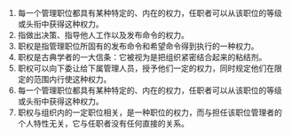 1. 每⼀个管理职位都具有某种特定的、内在的权⼒，任职者可以从该职位的等级或头衔中获得这种权⼒。
2. 指做出决策、指导他⼈⼯作以及发布命令的权⼒。
3. 职权是指管理职位所固有的发布命令和希望命令得到执⾏的⼀种权⼒。
4. 职权是古典学者的⼀⼤信条：它被视为是把组织紧密结合起来的粘结剂。
5. 职权可以向下委让给下属管理⼈员，授予他们⼀定的权⼒，同时规定他们在限定的范围内⾏使这种权⼒。
6. 每⼀个管理职位都具有某种特定的、内在的权⼒，任职者可以从该职位的等级或头衔中获得这种权⼒。
7. 职权与组织内的⼀定职位相关，是⼀种职位的权⼒，⽽与担任该职位管理者的个⼈特性⽆关，它与任职者没有任何直接的关系。